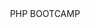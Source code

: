<!DOCTYPE html>
<html>
<head>
    <meta charset="UTF-8">
</head>
<body
    <p align="center">PHP BOOTCAMP </p>   
 
    
</body>
</html>
